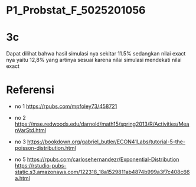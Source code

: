 # P1_Probstat_F_5025201056

# 3c
Dapat dilihat bahwa hasil simulasi nya sekitar 11.5% sedangkan nilai exact nya yaitu 12,8% yang artinya sesuai karena nilai simulasi mendekati nilai exact
# Referensi
- no 1
https://rpubs.com/mpfoley73/458721

- no 2
https://mse.redwoods.edu/darnold/math15/spring2013/R/Activities/MeanVarStd.html

- no 3
https://bookdown.org/gabriel_butler/ECON41Labs/tutorial-5-the-poisson-distribution.html

- no 5
https://rpubs.com/carlosehernandezr/Exponential-Distribution
https://rstudio-pubs-static.s3.amazonaws.com/122318_18a1529811ab4874b999a3f7c408c66a.html
